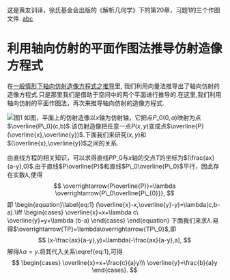 ﻿这是黄友训译，徐氏基金会出版的《解析几何学》下的第20章，习题1的三个作图文件.
[a](/analytic-geometry-huangyouxun/p386/1.ggb)[b](/analytic-geometry-huangyouxun/p386/2.ggb)[c](/analytic-geometry-huangyouxun/p386/3.ggb)

# 利用轴向仿射的平面作图法推导仿射造像方程式
在[一般情形下轴向仿射造像方程式之推导](/analytic-geometry-huangyouxun/p377/)里, 我们利用向量法推导出了轴向仿射的造像方程式.只是那里我们是借助于空间中的两个平面进行推导的.在这里,我们利用轴向仿射的平面作图法，再次来推导轴向仿射的造像方程式.

![图1](/analytic-geometry-huangyouxun/p386/4.png)
如图，平面上的仿射造像以$x$轴为仿射轴，它把点$P\_0(0,a)$映射为点$\overline{P\_0}(c,b)$.该仿射造像把任意一点$P(x,y)$变成点$\overline{P}(\overline{x},\overline{y})$.下面我们来研究$(x,y)$和$(\overline{x},\overline{y})$之间的关系.

由直线方程的相关知识，可以求得直线$PP\_{0}$与$x$轴的交点$T$的坐标为$(\frac{ax}{a-y},0)$.由于直线$P\overline{P}$和直线$P\_0\overline{P\_0}$平行，因此存在实数$\lambda$,使得
$$
\overrightarrow{P\overline{P}}=\lambda \overrightarrow{P\_0\overline{P\_{0}}},
$$
即
\begin{equation}\label{eq:1}
(\overline{x}-x,\overline{y}-y)=\lambda(c,b-a).\iff
\begin{cases}
  \overline{x}=x+\lambda c\\\
\overline{y}=y+\lambda (b-a)
\end{cases}
\end{equation}
下面我们来求$\lambda$.易得$\overrightarrow{TP}=\lambda\overrightarrow{TP\_0}$,即
$$
(x-\frac{ax}{a-y},y)=\lambda(-\frac{ax}{a-y},a),
$$
解得$\lambda a=y$.将其代入关系\eqref{eq:1},可得
$$
\begin{cases}
  \overline{x}=x+\frac{c}{a}y\\\
\overline{y}=\frac{b}{a}y
\end{cases}.
$$